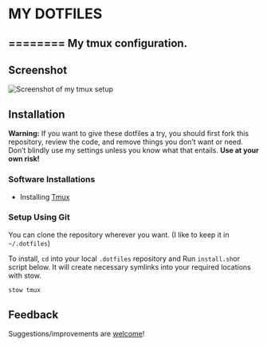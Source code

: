 # MY DOTFILES
========
My tmux configuration.
---

## Screenshot

![Screenshot of my tmux setup](https://github.com/iSushil/.dotfiles/blob/master/assets/screenshot.png)

## Installation

**Warning:** If you want to give these dotfiles a try, you should first fork this repository, review the code, and remove things you don’t want or need. Don’t blindly use my settings unless you know what that entails. **Use at your own risk!**

### Software Installations
- Installing [Tmux](https://github.com/tmux/tmux)

### Setup Using Git

You can clone the repository wherever you want. (I like to keep it in `~/.dotfiles`)

To install, `cd` into your local `.dotfiles` repository and Run `install.sh`or script below. It will create necessary symlinks into your required locations with stow.

```bash
stow tmux
```

## Feedback

Suggestions/improvements are [welcome](https://github.com/iSushil/.dotfiles/issues)!

